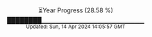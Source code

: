 <p align="center">
⏳Year Progress (28.58 %)<br>
████████▁▁▁▁▁▁▁▁▁▁▁▁▁▁▁▁▁▁▁▁▁▁ <br>
<sub>Updated: Sun, 14 Apr 2024 14:05:57 GMT</sub>
</p>

